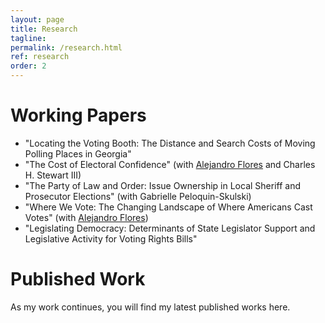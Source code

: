 ```yaml
---
layout: page
title: Research
tagline:
permalink: /research.html
ref: research
order: 2
---
```

# Working Papers
* "Locating the Voting Booth: The Distance and Search Costs of Moving Polling Places in Georgia"
* "The Cost of Electoral Confidence" (with [Alejandro Flores](https://a-flores.com) and Charles H. Stewart III)
* "The Party of Law and Order: Issue Ownership in Local Sheriff and Prosecutor Elections" (with Gabrielle Peloquin-Skulski)
* "Where We Vote: The Changing Landscape of Where Americans Cast Votes" (with [Alejandro Flores](https://a-flores.com))
* "Legislating Democracy: Determinants of State Legislator Support and Legislative Activity for Voting Rights Bills"

# Published Work
As my work continues, you will find my latest published works here.
